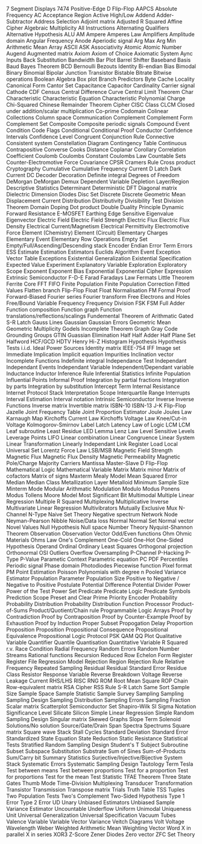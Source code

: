 7 Segment Displays
7474 Positive-Edge D Flip-Flop
AAPCS
Absolute Frequency
AC
Acceptance Region
Active High/Low
Addend
Adder-Subtractor
Address Selection
Adjoint matrix
Adjusted R Squared
Affine Cipher
Algebraic Multiplicity
All Instructions
Alternating Qualifiers
Alternative Hypothesis
ALU
AM
Ampere
Amperes Law
Amplifiers
Amplitude domain
Angular Frequency
Anode
Aperiodic signal
Arg Max
Arg Min
Arithmetic Mean
Array
ASCII
ASK
Associativity
Atomic
Atomic Number
Augend
Augmented matrix
Axiom
Axiom of Choice
Axiomatic System
Aync Inputs
Back Substitution
Bandwidth
Bar Plot
Barrel Shifter
Baseband
Basis
Baud
Bayes Theorem
BCD
Bernoulli
Bezouts Identity
Bi-endian
Bias
Bimodal
Binary
Binomial
Bipolar Junction Transistor
Bistable
Bitrate
Bitwise operations
Boolean Algebra
Box plot
Branch Predictors
Byte
Cache Locality
Canonical Form
Cantor Set
Capacitance
Capacitor
Cardinality
Carrier signal
Cathode
CDF
Census
Central Difference Curve
Central Limit Theorem
Char
Characteristic
Characteristic Equation
Characteristic Polynomial
Charge
Chi-Squared
Chinese Remainder Theorem
Cipher
CISC
Class
CLCM
Closed under addition/scalar multiplication
Co-prime
Codomain
Colinear
Collections
Column space
Communication
Complement
Complement Form
Complement Set
Composite
Composite periodic signals
Compound Event
Condition Code Flags
Conditional
Conditional Proof
Conductor
Confidence Intervals
Confidence Level
Congruent
Conjunction Rule
Connective
Consistent system
Constellation Diagram
Contingency Table
Continuous
Contrapositive
Converse
Cooks Distance
Coplanar
Corollary
Correlation Coefficient
Coulomb
Coulombs Constant
Coulombs Law
Countable Sets
Counter-Electromotive Force
Covariance
CPSR
Cramers Rule
Cross product
Cryptography
Cumulative
Cumulative Frequency
Current
D Latch
Dark Current
DC
Decoder
Decoration
Definite integral
Degrees of Freedom
DeMorgan
DeMorgan
Demux
Dependent Variable
Depletion Layer/Region
Descriptive Statistics
Determinant
Deterministic
DFT
Diagonal matrix
Dielectric
Dimension
Diodes
Disc Set
Discrete
Discrete Geometric Mean
Displacement Current
Distribution
Distributivity
Divisibility Test
Division Theorem
Domain
Doping
Dot product
Double
Duality Principle
Dynamic Forward Resistance
E-MOSFET
Earthing
Edge Sensitive
Eigenvalue
Eigenvector
Electric Field
Electric Field Strength
Electric Flux
Electric Flux Density
Electrical Current/Magnetism
Electrical Permittivity
Electromotive Force
Element (Chemistry)
Element (Circuit)
Elementary Charges
Elementary Event
Elementary Row Operations
Empty Set
Empty/Full/Ascending/Descending stack
Encoder
Endian
Error Term
Errors
ESS
Estimate
Estimation
Estimators
Euclids Algorithm
Event
Exception Vector Table
Exceptions
Existential Generalization
Existential Specification
Expected Value
Experiment
Explanatory Variable
Exploration
Exploratory Scope
Exponent
Exponent Bias
Exponential
Exponential Cipher
Expression
Extrinsic Semiconductor
F-D-E
Farad
Faradays Law
Fermats Little Theorem
Ferrite Core
FFT
FIFO
Finite Population
Finite Population Correction
Fitted Values
Flatten branch
Flip-Flop
Float
Float Normalisation
FM
Formal Proof
Forward-Biased
Fourier series
Fourier transform
Free Electrons and Holes
Free/Bound Variable
Frequency
Frequency Division
FSK
FSM
Full Adder
Function composition
Function graph
Function translations/reflections/scalings
Fundemental Theorem of Arithmatic
Gated S-R Latch
Gauss Lines
Gaussian
Gaussian Errors
Geometric Mean
Geometric Multiplicity
Godels Incomplete Theorem
Graph
Gray Code
Grounding
Groups
GTIN
Guassian Elimination
Half
Half Adder
Half Plane Set
Halfword
HCF/GCD
HDTV
Henry
Hi-Z
Histogram
Hypothesis
Hypothesis Tests
i.i.d.
Ideal Power Sources
Identity matrix
IEEE-754
IFF
Image set
Immediate
Implication
Implicit equation
Impurities
Inclination vector
Incomplete Functions
Indefinite integral
Independance Test
Independant
Independant Events
Independant Variable
Independent/Dependant variable
Inductance
Inductor
Inference Rule
Inferential Statistics
Infinite Population
Influential Points
Informal Proof
Integration by partial fractions
Integration by parts
Integration by substitution
Intercept Term
Internal Resistance
Internet Protocol Stack
Interpretation Scope
Interquartile Range
Interrupts
Interval Estimation
Interval notation
Intrinsic Semiconductor
Inverse
Inverse Functions
Inverse matrix
Invertible matrix
ISBN-10
ISBN-13
J-K Flip-Flop
Jazelle
Joint Frequency Table
Joint Proportion Estimator
Joule
Joules Law
Karnaugh Map
Kirchoffs Current Law
Kirchoffs Voltage Law
Knee/Cut-in Voltage
Kolmogorov-Smirnov
Label
Latch
Latency
Law of Logic
LCM
LCM
Leaf subroutine
Least Residue
LED
Lemma
Lenz Law
Level Sensitive
Levels
Leverage Points
LIFO
Linear combination
Linear Congruence
Linear System
Linear Transformation
Linearly Independant
Link Register
Load
Local Universal Set
Lorentz Force Law
LSB/MSB
Magnetic Field Strength
Magnetic Flux
Magnetic Flux Density
Magnetic Permeability
Magnetic Pole/Charge
Majority Carriers
Mantissa
Master-Slave D Flip-Flop
Mathematical Logic
Mathematical Variable
Matrix
Matrix minor
Matrix of cofactors
Matrix of signs
Maxterm
Mealy Model
Mean Squared Error
Median
Median Class
Metallization Layer
Metalloid
Minimum Sample Size
Minterm
Mode
Modular Arithmatic
Modulation
Modulo
Modus Ponens
Modus Tollens
Moore Model
Most Significant Bit
Multimodal
Multiple Linear Regression
Multiple R Squared
Multiplexing
Multiplicative Inverse
Multivariate Linear Regression
Multivibrators
Mutually Exclusive
Mux
N-Channel
N-Type
Naive Set Theory
Negative spectrum
Network Node
Neyman-Pearson
Nibble
Noise/Data loss
Normal
Normal Set
Normal vector
Novel Values
Null Hypothesis
Null space
Number Theory
Nyquist-Shannon Theorem
Observation
Observation Vector
Odd/Even functions
Ohm
Ohmic Materials
Ohms Law
One's Complement
One-Cold
One-Hot
One-Sided Hypothesis
Operand
Ordinal
Ordinary Least Squares
Orthogonal projection
Orthonormal
OSI
Outliers
Overflow
Oversampling
P-Channel
P-Hacking
P-Type
P-Value
Parametic Context
Parametric equation
PC
PDF
Percentiles
Periodic signal
Phase domain
Photodiodes
Piecewise function
Pixel format
PM
Point Estimation
Poisson
Polynomials with degree n
Pooled Variance Estimator
Population Parameter
Population Size
Positive to Negative / Negative to Positive
Postulate
Potential Difference
Potential Divider
Power
Power of the Test
Power Set
Predicate
Predicate Logic
Predicate Symbols
Prediction Scope
Preset and Clear
Prime
Priority Encoder
Probability
Probability Distribution
Probability Distribution Function
Processor
Product-of-Sums
Product/Quotient/Chain rule
Programmable Logic Arrays
Proof by Contradiction
Proof by Contraposition
Proof by Counter-Example
Proof by Exhaustion
Proof by Induction
Proper Subset
Propogation Delay
Proportion
Proposition
Proposition
Propositional Consequence
Propositional Equivalence
Propositional Logic
Protocol
PSK
QAM
QQ Plot
Qualitative Variable
Quantifier
Quantile
Quantisation
Quantitative Variable
R Squared
r.v.
Race Condition
Radial Frequency
Random Errors
Random Number Streams
Rational functions
Recursion
Reduced Row Echelon Form
Register
Register File
Regression Model
Rejection Region
Rejection Rule
Relative Frequency
Repeated Sampling
Residual
Residual Standard Error
Residue Class
Resistor
Response Variable
Reverse Breakdown Voltage
Reverse Leakage Current
RHS/LHS
RISC
RNG
ROM
Root Mean Square
ROP Chain
Row-equivalent matrix
RSA Cipher
RSS
Rule
S-R Latch
Same Sort
Sample Size
Sample Space
Sample Statistic
Sample Survey
Sampling
Sampling
Sampling Design
Sampling Distribution
Sampling Errors
Sampling Fraction
Scalar matrix
Scatterplot
Semiconductor
Set
Shapiro-Wilk
SI
Sigma Notation
Significance Level
Silicate
Silicon
Simple Linear Regression
Simple Random Sampling Design
Singular matrix
Skewed Graphs
Slope Term
Solenoid
Solutions/No solution
Source/Gate/Drain
Span
Spectra
Spectrums
Square matrix
Square wave
Stack
Stall Cycles
Standard Deviation
Standard Error
Standardized
State Equation
State Reduction
Static Resistance
Statistical Tests
Stratified Random Sampling Design
Student's T
Subject
Subroutine
Subset
Subspace
Substitution
Substrate
Sum of Sines
Sum-of-Products
Sum/Carry bit
Summary Statistics
Surjective/Injective/Bijective
System Stack
Systematic Errors
Systematic Sampling Design
Tautology
Term
Tesla
Test between means
Test between proportions
Test for a proportion
Test for proportions
Test for the mean
Test Statistic
TFAE
Theorem
Three State Gates
Thumb Mode
Time-Division Multiplexing
Transducer
Transformation
Transistor
Transmission
Transpose matrix
Trials
Truth Table
TSS
Tuples
Two Population Tests
Two's Complement
Two-Sided Hypothesis
Type 1 Error
Type 2 Error
UD
Unary
Unbiased Estimators
Unbiased Sample Variance Estimator
Uncountable
Underflow
Uniform
Unimodal
Uniqueness
Unit
Universal Generalization
Universal Specification
Vacuum Tubes
Valence
Variable
Variable Vector
Variance
Veitch Diagrams
Volt
Voltage
Wavelength
Weber
Weighted Arithmetic Mean
Weighting Vector
Word
X in parallel
X in series
XOR3
Z-Score
Zener Diodes
Zero vector
ZFC Set Theory